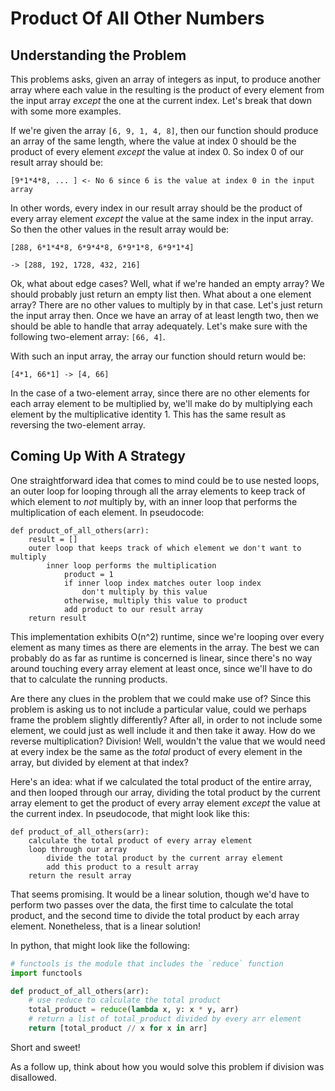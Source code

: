 # Product Of All Other Numbers

## Understanding the Problem

This problems asks, given an array of integers as input, to produce another
array where each value in the resulting is the product of every element from the
input array _except_ the one at the current index. Let's break that down with
some more examples.

If we're given the array `[6, 9, 1, 4, 8]`, then our function should produce an
array of the same length, where the value at index 0 should be the product of
every element _except_ the value at index 0. So index 0 of our result array
should be:

```
[9*1*4*8, ... ] <- No 6 since 6 is the value at index 0 in the input array
```

In other words, every index in our result array should be the product of every
array element _except_ the value at the same index in the input array. So then
the other values in the result array would be:

```
[288, 6*1*4*8, 6*9*4*8, 6*9*1*8, 6*9*1*4]

-> [288, 192, 1728, 432, 216]
```

Ok, what about edge cases? Well, what if we're handed an empty array? We should
probably just return an empty list then. What about a one element array? There
are no other values to multiply by in that case. Let's just return the input
array then. Once we have an array of at least length two, then we should be able
to handle that array adequately. Let's make sure with the following two-element
array: `[66, 4]`.

With such an input array, the array our function should return would be:

```
[4*1, 66*1] -> [4, 66]
```

In the case of a two-element array, since there are no other elements for each
array element to be multiplied by, we'll make do by multiplying each element by
the multiplicative identity 1. This has the same result as reversing the
two-element array.

## Coming Up With A Strategy

One straightforward idea that comes to mind could be to use nested loops, an
outer loop for looping through all the array elements to keep track of which
element to _not_ multiply by, with an inner loop that performs the
multiplication of each element. In pseudocode:

```
def product_of_all_others(arr):
    result = []
    outer loop that keeps track of which element we don't want to multiply
        inner loop performs the multiplication
            product = 1
            if inner loop index matches outer loop index
                don't multiply by this value
            otherwise, multiply this value to product
            add product to our result array
    return result
```

This implementation exhibits O(n^2) runtime, since we're looping over every
element as many times as there are elements in the array. The best we can
probably do as far as runtime is concerned is linear, since there's no way
around touching every array element at least once, since we'll have to do that
to calculate the running products.

Are there any clues in the problem that we could make use of? Since this problem
is asking us to not include a particular value, could we perhaps frame the
problem slightly differently? After all, in order to not include some element,
we could just as well include it and then take it away. How do we reverse
multiplication? Division! Well, wouldn't the value that we would need at every
index be the same as the _total_ product of every element in the array, but
divided by element at that index?

Here's an idea: what if we calculated the total product of the entire array, and
then looped through our array, dividing the total product by the current array
element to get the product of every array element _except_ the value at the
current index. In pseudocode, that might look like this:

```
def product_of_all_others(arr):
    calculate the total product of every array element
    loop through our array
        divide the total product by the current array element
        add this product to a result array
    return the result array
```

That seems promising. It would be a linear solution, though we'd have to perform
two passes over the data, the first time to calculate the total product, and the
second time to divide the total product by each array element. Nonetheless, that
is a linear solution!

In python, that might look like the following:

```python
# functools is the module that includes the `reduce` function
import functools

def product_of_all_others(arr):
    # use reduce to calculate the total product
    total_product = reduce(lambda x, y: x * y, arr)
    # return a list of total_product divided by every arr element
    return [total_product // x for x in arr]
```

Short and sweet!

As a follow up, think about how you would solve this problem if division was
disallowed.
